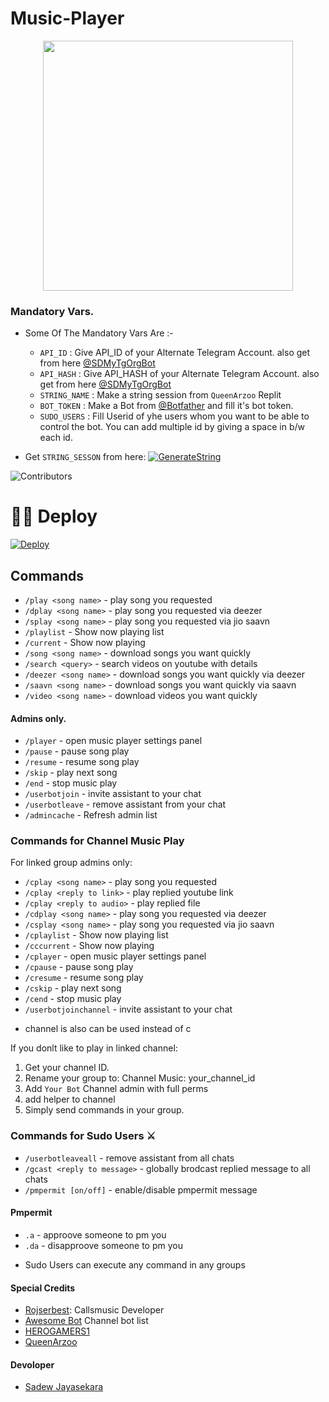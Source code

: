 # Music-Player

<p align="center"><a href="https://t.me/SDBOTs_Inifinity"><img src="https://telegra.ph/file/6d135ea16750773d61dec.png" width="400"></a></p>
<p align="center">

### Mandatory Vars.

- Some Of The Mandatory Vars Are :-
   - `API_ID` :  Give API_ID of your Alternate Telegram Account. also get from here [@SDMyTgOrgBot](https://t.me/SDMyTgOrgBot)
   - `API_HASH` :  Give API_HASH of your Alternate Telegram Account. also get from here [@SDMyTgOrgBot](https://t.me/SDMyTgOrgBot)
   - `STRING_NAME` :  Make a string session from `QueenArzoo` Replit
   - `BOT_TOKEN` :  Make a Bot from [@Botfather](https://t.me/botfather) and fill it's bot token.
   - `SUDO_USERS` :  Fill Userid of yhe users whom you want to be able to control the bot. You can add multiple id by giving a space in b/w each id.

- Get `STRING_SESSON` from here:  [![GenerateString](https://img.shields.io/badge/repl.it-generateString-yellowgreen)](https://replit.com/@QueenArzoo/VCPlayBot)

![Contributors](https://contrib.rocks/image?repo=Sadew451/SDVCPlayer)

# 🏃‍♂️ Deploy 

[![Deploy](https://www.herokucdn.com/deploy/button.svg)](https://heroku.com/deploy?template=https://github.com/Sadew451/SDVCPlayer)


## Commands

- `/play <song name>` - play song you requested
- `/dplay <song name>` - play song you requested via deezer
- `/splay <song name>` - play song you requested via jio saavn
- `/playlist` - Show now playing list
- `/current` - Show now playing
- `/song <song name>` - download songs you want quickly
- `/search <query>` - search videos on youtube with details
- `/deezer <song name>` - download songs you want quickly via deezer
- `/saavn <song name>` - download songs you want quickly via saavn
- `/video <song name>` - download videos you want quickly

#### Admins only.

- `/player` - open music player settings panel
- `/pause` - pause song play
- `/resume` - resume song play
- `/skip` - play next song
- `/end` - stop music play
- `/userbotjoin` - invite assistant to your chat
- `/userbotleave` - remove assistant from your chat
- `/admincache` - Refresh admin list

### Commands for Channel Music Play

For linked group admins only:

- `/cplay <song name>` - play song you requested
- `/cplay <reply to link>` - play replied youtube link
- `/cplay <reply to audio>` - play replied file
- `/cdplay <song name>` - play song you requested via deezer
- `/csplay <song name>` - play song you requested via jio saavn
- `/cplaylist` - Show now playing list
- `/cccurrent` - Show now playing
- `/cplayer` - open music player settings panel
- `/cpause` - pause song play
- `/cresume` - resume song play
- `/cskip` - play next song
- `/cend` - stop music play
- `/userbotjoinchannel` - invite assistant to your chat

* channel is also can be used instead of c

If you donlt like to play in linked channel:
 
 1. Get your channel ID.
 2. Rename your group to: Channel Music: your_channel_id
 3. Add `Your Bot` Channel admin with full perms
 4. add helper to channel
 5. Simply send commands in your group.

### Commands for Sudo Users ⚔️

- `/userbotleaveall` - remove assistant from all chats
- `/gcast <reply to message>` - globally brodcast replied message to all chats
- `/pmpermit [on/off]` - enable/disable pmpermit message

#### Pmpermit

- `.a` - approove someone to pm you
- `.da` - disapproove someone to pm you
+ Sudo Users can execute any command in any groups

#### Special Credits

- [Rojserbest](http://github.com/rojserbes): Callsmusic Developer
- [Awesome Bot](http://t.me/LaylaList) Channel bot list
- [HEROGAMERS1](http://t.me/HEROGAMERS1) 
- [QueenArzoo](https://github.com/QueenArzoo)

#### Devoloper 

- [Sadew Jayasekara](https://github.com/Sadew451)
